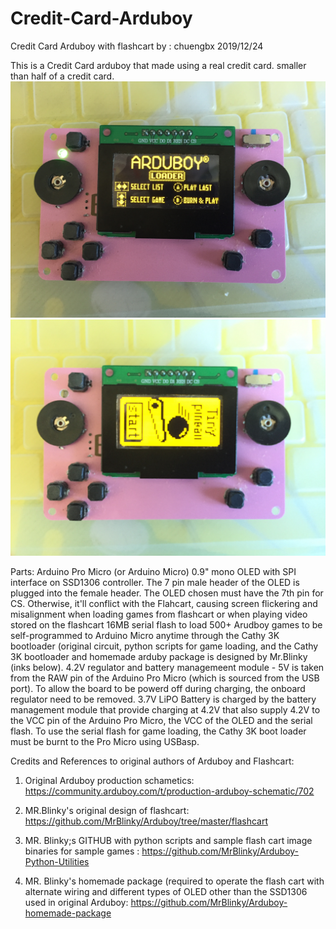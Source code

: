 # Credit-Card-Arduboy
Credit Card Arduboy with flashcart
by : chuengbx   2019/12/24
 
This is a Credit Card arduboy that made using a real credit card. smaller than half  of a credit card. 
![picture1](creditcardadruboy.JPG)
![picture2](creditcardadruboy1.JPG)

Parts:
Arduino Pro Micro (or Arduino Micro)
0.9" mono  OLED with SPI interface on SSD1306 controller. The 7 pin male header of the OLED is plugged into the female header.
The OLED chosen must have the 7th pin for CS. Otherwise, it'll conflict with the Flahcart,
causing screen flickering and misalignment when loading games from flashcart or when playing  video stored on the flashcart
16MB serial flash to  load 500+ Arudboy games to be self-programmed to Arduino Micro anytime through the Cathy 3K bootloader
(original circuit, python scripts for game loading, and the Cathy 3K bootloader and homemade arduby package is designed by Mr.Blinky (inks below).
4.2V regulator and battery managemeent module - 5V is taken from the RAW pin of the Arduino Pro Micro (which is sourced from the USB  port).
To allow the board to be powerd off during charging, the onboard regulator need to be removed.
3.7V LiPO Battery is charged by the battery management module that provide charging at 4.2V that also supply  4.2V  to the VCC pin of the Arduino Pro Micro, 
the VCC of the OLED and the  serial flash. 
To use the serial flash for game loading, the Cathy 3K boot loader must be burnt to the Pro Micro using USBasp.
 
Credits and References to original authors of Arduboy and Flashcart:
 
1. Original Arduboy production schametics:  
    https://community.arduboy.com/t/production-arduboy-schematic/702
 
2. MR.Blinky's original design of flashcart: 
    https://github.com/MrBlinky/Arduboy/tree/master/flashcart
 
3. MR. Blinky;s GITHUB with python scripts and sample flash cart image binaries for sample games :
    https://github.com/MrBlinky/Arduboy-Python-Utilities
 
4. MR. Blinky's homemade package (required to operate the flash cart with alternate wiring and different types of OLED other than the  SSD1306 used in original Arduboy:
    https://github.com/MrBlinky/Arduboy-homemade-package
